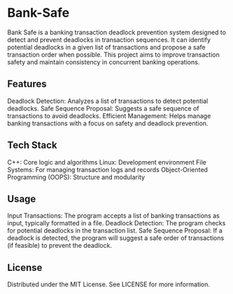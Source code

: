 # Bank-Safe

Bank Safe is a banking transaction deadlock prevention system designed to detect and prevent deadlocks in transaction sequences. It can identify potential deadlocks in a given list of transactions and propose a safe transaction order when possible. This project aims to improve transaction safety and maintain consistency in concurrent banking operations.

## Features

Deadlock Detection: Analyzes a list of transactions to detect potential deadlocks.
Safe Sequence Proposal: Suggests a safe sequence of transactions to avoid deadlocks.
Efficient Management: Helps manage banking transactions with a focus on safety and deadlock prevention.

## Tech Stack

C++: Core logic and algorithms
Linux: Development environment
File Systems: For managing transaction logs and records
Object-Oriented Programming (OOPS): Structure and modularity

## Usage

Input Transactions: The program accepts a list of banking transactions as input, typically formatted in a file.
Deadlock Detection: The program checks for potential deadlocks in the transaction list.
Safe Sequence Proposal: If a deadlock is detected, the program will suggest a safe order of transactions (if feasible) to prevent the deadlock.

## License

Distributed under the MIT License. See LICENSE for more information.
